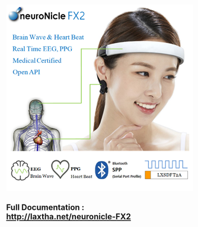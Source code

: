 ![neuroNicle FX2](images/VISD-71_Featured_neuronicle-FX2_780x780.png)


## Full Documentation : http://laxtha.net/neuronicle-FX2

